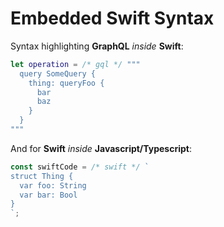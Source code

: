# Embedded Swift Syntax

Syntax highlighting **GraphQL** _inside_ **Swift**:

```swift
let operation = /* gql */ """
  query SomeQuery {
    thing: queryFoo {
      bar
      baz
    }
  }
"""
```

And for **Swift** _inside_ **Javascript/Typescript**:

```ts
const swiftCode = /* swift */ `
struct Thing {
  var foo: String
  var bar: Bool
}
`;
```

